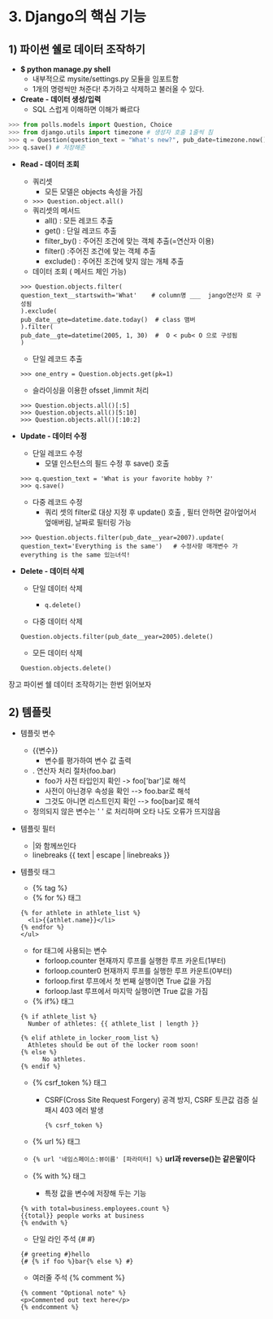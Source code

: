 # 3. Django의 핵심 기능



## 1) 파이썬 쉘로 데이터 조작하기

- **$ python manage.py shell**
  - 내부적으로 mysite/settings.py 모듈을 임포트함
  - 1개의 명령씩만 쳐준다! 추가하고 삭제하고 불러올 수 있다.
- **Create - 데이터 생성/입력**  
  - SQL 스럽게 이해하면 이해가 빠르다 

```python
>>> from polls.models import Question, Choice
>>> from django.utils import timezone # 생성자 호출 1줄씩 침
>>> q = Question(question_text = "What's new?", pub_date=timezone.now()) #insert 하는 과정이라고 보면됨
>>> q.save() # 저장해준
```

- **Read - 데이터 조회**

  - 쿼리셋
    - 모든 모델은 objects 속성을 가짐
  - `>>> Question.object.all()`
  - 쿼리셋의 메서드
    - all() : 모든 레코드 추출
    - get() : 단일 레코드 추출
    - filter_by() : 주어진 조건에 맞는 객체 추출(=연산자 이용)
    - filter() :주어진 조건에 맞는 객체 추출
    - exclude() : 주어진 조건에 맞지 않는 개체 추출
  - 데이터 조회 ( 메서드 체인 가능)

  ```
  >>> Question.objects.filter(
  question_text__startswith='What'    # column명 ___  jango연산자 로 구성됨
  ).exclude(
  pub_date__gte=datetime.date.today()  # class 맴버
  ).filter(
  pub_date__gte=datetime(2005, 1, 30)  #  O < pub< O 으로 구성됨
  )
  ```

  

  - 단일 레코드 추출

  ```
  >>> one_entry = Question.objects.get(pk=1)
  ```

  

  - 슬라이싱을 이용한 ofsset ,limmit 처리

  ```
  >>> Question.objects.all()[:5]
  >>> Question.objects.all()[5:10]
  >>> Question.objects.all()[:10:2]
  ```



- **Update - 데이터 수정**

  - 단일 레코드 수정
    - 모델 인스턴스의 필드 수정 후 save() 호출

  ```
  >>> q.question_text = 'What is your favorite hobby ?'
  >>> q.save()
  ```

  - 다중 레코드 수정
    - 쿼리 셋의 filter로 대상 지정 후 update() 호출 , 필터 안하면 갈아엎어서 엎애버림, 날짜로 필터링 가능

  ```
  >>> Question.objects.filter(pub_date__year=2007).update(
  question_text='Everything is the same')   # 수정사항 매개변수 가 everything is the same 있는녀석!
  ```

  

- **Delete - 데이터 삭제**

  - 단일 데이터 삭제
    - `q.delete()`

  - 다중 데이터 삭제

  ```
  Question.objects.filter(pub_date__year=2005).delete()
  ```

  - 모든 데이터 삭제

  ```
  Question.objects.delete()
  ```

  

장고 파이썬 쉘 데이터 조작하기는 한번 읽어보자



## 2) 템플릿

- 템플릿 변수
  - {{변수}}
    - 변수를 평가하여 변수 값 출력
  - . 연산자 처리 절차(foo.bar)
    - foo가 사전 타입인지 확인 -> foo['bar']로 해석
    - 사전이 아닌경우 속성을 확인 --> foo.bar로 해석
    - 그것도 아니면 리스트인지 확인 --> foo[bar]로 해석
  - 정의되지 않은 변수는 ' ' 로 처리하며 오타 나도 오류가 뜨지않음

- 템플릿 필터
  -  |와 함께쓰인다
  - linebreaks {{ text | escape | linebreaks }}



- 템플릿 태그

  - {% tag %}
  - {% for %} 태그

  ```
  {% for athlete in athlete_list %}
  	<li>{{athlet.name}}</li>
  {% endfor %}
  </ul>
  ```

  - for 태그에 사용되는 변수
    - forloop.counter   현재까지 루프를 실행한 루프 카운트(1부터)
    - forloop.counter0   현재까지 루프를 실행한 루프 카운트(0부터)
    - forloop.first   루프에서 첫 번째 실행이면 True 값을 가짐
    - forloop.last 루프에서 마지막 실행이면 True 값을 가짐
  - {% if%} 태그

  ```
  {% if athlete_list %}
  	Number of athletes: {{ athlete_list | length }}
  	
  {% elif athlete_in_locker_room_list %}
  	Athletes should be out of the locker room soon!
  {% else %}
  		No athletes.
  {% endif %}
  ```

  

  - {% csrf_token %} 태그

    - CSRF(Cross Site Request Forgery) 공격 방지, CSRF 토큰값 검증 실패시 403 에러 발생

      `{% csrf_token %}`

  -  {% url %} 태그
    - `{% url '네임스페이스:뷰이름' [파라미터] %}` **url과 reverse()는 같은말이다**
  - {% with %} 태그
    - 특정 값을 변수에 저장해 두는 기능

  ```
  {% with total=business.employees.count %}
  {{total}} people works at business
  {% endwith %}
  ```

  - 단일 라인 주석 {#  #}

  ```
  {# greeting #}hello
  {# {% if foo %}bar{% else %} #}
  ```

  - 여러줄 주석 {% comment %}

  ```
  {% comment "Optional note" %}
  <p>Commented out text here</p>
  {% endcomment %}
  ```

  

